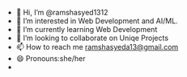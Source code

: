 - 👋 Hi, I’m @ramshasyed1312
- 👀 I’m interested in Web Development and AI/ML.
- 🌱 I’m currently learning Web Development
- 💞️ I’m looking to collaborate on Uniqe Projects
- 📫 How to reach me ramshasyeda13@gmail.com
- 😄 Pronouns:she/her
- 

<!---
ramshasyed1312/ramshasyed1312 is a ✨ special ✨ repository because its `README.md` (this file) appears on your GitHub profile.
You can click the Preview link to take a look at your changes.
--->
